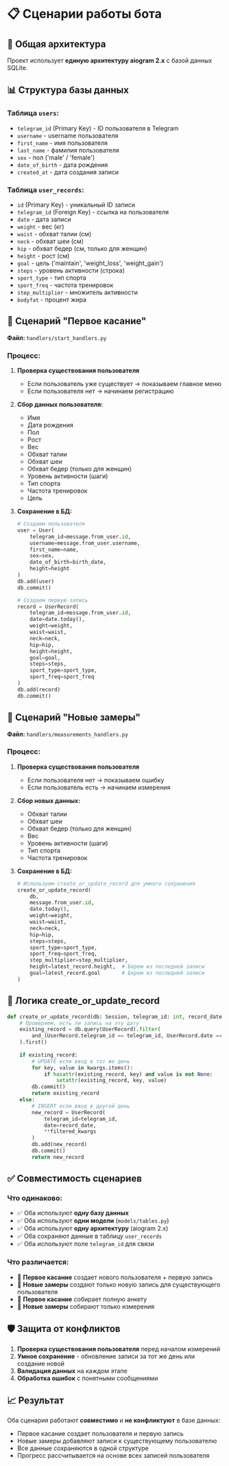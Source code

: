 # 📋 Сценарии работы бота

## 🎯 **Общая архитектура**

Проект использует **единую архитектуру aiogram 2.x** с базой данных SQLite.

## 📊 **Структура базы данных**

### Таблица `users`:
- `telegram_id` (Primary Key) - ID пользователя в Telegram
- `username` - username пользователя
- `first_name` - имя пользователя
- `last_name` - фамилия пользователя
- `sex` - пол ('male' / 'female')
- `date_of_birth` - дата рождения
- `created_at` - дата создания записи

### Таблица `user_records`:
- `id` (Primary Key) - уникальный ID записи
- `telegram_id` (Foreign Key) - ссылка на пользователя
- `date` - дата записи
- `weight` - вес (кг)
- `waist` - обхват талии (см)
- `neck` - обхват шеи (см)
- `hip` - обхват бедер (см, только для женщин)
- `height` - рост (см)
- `goal` - цель ('maintain', 'weight_loss', 'weight_gain')
- `steps` - уровень активности (строка)
- `sport_type` - тип спорта
- `sport_freq` - частота тренировок
- `step_multiplier` - множитель активности
- `bodyfat` - процент жира

## 🔄 **Сценарий "Первое касание"**

**Файл:** `handlers/start_handlers.py`

### Процесс:
1. **Проверка существования пользователя**
   - Если пользователь уже существует → показываем главное меню
   - Если пользователя нет → начинаем регистрацию

2. **Сбор данных пользователя:**
   - Имя
   - Дата рождения
   - Пол
   - Рост
   - Вес
   - Обхват талии
   - Обхват шеи
   - Обхват бедер (только для женщин)
   - Уровень активности (шаги)
   - Тип спорта
   - Частота тренировок
   - Цель

3. **Сохранение в БД:**
   ```python
   # Создаем пользователя
   user = User(
       telegram_id=message.from_user.id,
       username=message.from_user.username,
       first_name=name,
       sex=sex,
       date_of_birth=birth_date,
       height=height
   )
   db.add(user)
   db.commit()
   
   # Создаем первую запись
   record = UserRecord(
       telegram_id=message.from_user.id,
       date=date.today(),
       weight=weight,
       waist=waist,
       neck=neck,
       hip=hip,
       height=height,
       goal=goal,
       steps=steps,
       sport_type=sport_type,
       sport_freq=sport_freq
   )
   db.add(record)
   db.commit()
   ```

## 📝 **Сценарий "Новые замеры"**

**Файл:** `handlers/measurements_handlers.py`

### Процесс:
1. **Проверка существования пользователя**
   - Если пользователя нет → показываем ошибку
   - Если пользователь есть → начинаем измерения

2. **Сбор новых данных:**
   - Обхват талии
   - Обхват шеи
   - Обхват бедер (только для женщин)
   - Вес
   - Уровень активности (шаги)
   - Тип спорта
   - Частота тренировок

3. **Сохранение в БД:**
   ```python
   # Используем create_or_update_record для умного сохранения
   create_or_update_record(
       db,
       message.from_user.id,
       date.today(),
       weight=weight,
       waist=waist,
       neck=neck,
       hip=hip,
       steps=steps,
       sport_type=sport_type,
       sport_freq=sport_freq,
       step_multiplier=step_multiplier,
       height=latest_record.height,  # Берем из последней записи
       goal=latest_record.goal       # Берем из последней записи
   )
   ```

## 🔄 **Логика create_or_update_record**

```python
def create_or_update_record(db: Session, telegram_id: int, record_date: date, **kwargs):
    # Проверяем, есть ли запись на эту дату
    existing_record = db.query(UserRecord).filter(
        and_(UserRecord.telegram_id == telegram_id, UserRecord.date == record_date)
    ).first()
    
    if existing_record:
        # UPDATE если ввод в тот же день
        for key, value in kwargs.items():
            if hasattr(existing_record, key) and value is not None:
                setattr(existing_record, key, value)
        db.commit()
        return existing_record
    else:
        # INSERT если ввод в другой день
        new_record = UserRecord(
            telegram_id=telegram_id,
            date=record_date,
            **filtered_kwargs
        )
        db.add(new_record)
        db.commit()
        return new_record
```

## ✅ **Совместимость сценариев**

### **Что одинаково:**
- ✅ Оба используют **одну базу данных**
- ✅ Оба используют **одни модели** (`models/tables.py`)
- ✅ Оба используют **одну архитектуру** (aiogram 2.x)
- ✅ Оба сохраняют данные в таблицу `user_records`
- ✅ Оба используют поле `telegram_id` для связи

### **Что различается:**
- 🔄 **Первое касание** создает нового пользователя + первую запись
- 🔄 **Новые замеры** создают только новую запись для существующего пользователя
- 🔄 **Первое касание** собирает полную анкету
- 🔄 **Новые замеры** собирают только измерения

## 🛡️ **Защита от конфликтов**

1. **Проверка существования пользователя** перед началом измерений
2. **Умное сохранение** - обновление записи за тот же день или создание новой
3. **Валидация данных** на каждом этапе
4. **Обработка ошибок** с понятными сообщениями

## 📈 **Результат**

Оба сценария работают **совместимо** и **не конфликтуют** в базе данных:
- Первое касание создает пользователя и первую запись
- Новые замеры добавляют записи к существующему пользователю
- Все данные сохраняются в одной структуре
- Прогресс рассчитывается на основе всех записей пользователя 